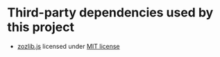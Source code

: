 # Third-party dependencies used by this project

- [zozlib.js](https://github.com/tsoding/zozlib.js) licensed under [MIT license](https://opensource.org/licenses/MIT)